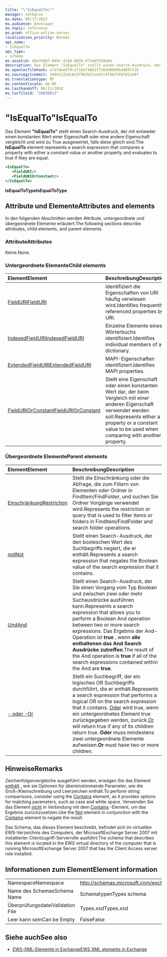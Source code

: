 ```yaml
---
title: "\"IsEqualTo\""
manager: sethgros
ms.date: 09/17/2015
ms.audience: Developer
ms.topic: reference
ms.prod: office-online-server
localization_priority: Normal
api_name:
- IsEqualTo
api_type:
- schema
ms.assetid: 48e7e067-049c-4184-8026-071e6f558e8a
description: Das Element "IsEqualTo" stellt einen Search-Ausdruck, der mit entweder einen konstanten Wert einer Eigenschaft oder eine andere Eigenschaft vergleicht und wird zu True ausgewertet, falls diese gleich sind.
ms.openlocfilehash: a7a7deed79c271be74bb2ff16dd86605d468721b
ms.sourcegitcommit: 34041125dc8c5f993b21cebfc4f8b72f0fd2cb6f
ms.translationtype: MT
ms.contentlocale: de-DE
ms.lasthandoff: 06/11/2018
ms.locfileid: "19830013"
---
```

# <a name="isequalto"></a><span data-ttu-id="d5a64-103">"IsEqualTo"</span><span class="sxs-lookup"><span data-stu-id="d5a64-103">IsEqualTo</span></span>

<span data-ttu-id="d5a64-104">Das Element **"IsEqualTo"** stellt einen Search-Ausdruck, der mit entweder einen konstanten Wert einer Eigenschaft oder eine andere Eigenschaft vergleicht und wird zu True ausgewertet, falls diese gleich sind.</span><span class="sxs-lookup"><span data-stu-id="d5a64-104">The **IsEqualTo** element represents a search expression that compares a property with either a constant value or another property and evaluates to true if they are equal.</span></span> 
  
```xml
<IsEqualTo>
   <FieldURI/>
   <FieldURIOrConstant/>
</IsEqualTo>
```

 <span data-ttu-id="d5a64-105">**IsEqualToType**</span><span class="sxs-lookup"><span data-stu-id="d5a64-105">**IsEqualToType**</span></span>
## <a name="attributes-and-elements"></a><span data-ttu-id="d5a64-106">Attribute und Elemente</span><span class="sxs-lookup"><span data-stu-id="d5a64-106">Attributes and elements</span></span>

<span data-ttu-id="d5a64-107">In den folgenden Abschnitten werden Attribute, untergeordnete und übergeordnete Elemente erläutert.</span><span class="sxs-lookup"><span data-stu-id="d5a64-107">The following sections describe attributes, child elements, and parent elements.</span></span>
  
### <a name="attributes"></a><span data-ttu-id="d5a64-108">Attribute</span><span class="sxs-lookup"><span data-stu-id="d5a64-108">Attributes</span></span>

<span data-ttu-id="d5a64-109">Keine.</span><span class="sxs-lookup"><span data-stu-id="d5a64-109">None.</span></span>
  
### <a name="child-elements"></a><span data-ttu-id="d5a64-110">Untergeordnete Elemente</span><span class="sxs-lookup"><span data-stu-id="d5a64-110">Child elements</span></span>

|<span data-ttu-id="d5a64-111">**Element**</span><span class="sxs-lookup"><span data-stu-id="d5a64-111">**Element**</span></span>|<span data-ttu-id="d5a64-112">**Beschreibung**</span><span class="sxs-lookup"><span data-stu-id="d5a64-112">**Description**</span></span>|
|:-----|:-----|
|[<span data-ttu-id="d5a64-113">FieldURI</span><span class="sxs-lookup"><span data-stu-id="d5a64-113">FieldURI</span></span>](fielduri.md) <br/> |<span data-ttu-id="d5a64-114">Identifiziert die Eigenschaften von URI häufig verwiesen wird.</span><span class="sxs-lookup"><span data-stu-id="d5a64-114">Identifies frequently referenced properties by URI.</span></span>  <br/> |
|[<span data-ttu-id="d5a64-115">IndexedFieldURI</span><span class="sxs-lookup"><span data-stu-id="d5a64-115">IndexedFieldURI</span></span>](indexedfielduri.md) <br/> |<span data-ttu-id="d5a64-116">Einzelne Elemente eines Wörterbuchs identifiziert.</span><span class="sxs-lookup"><span data-stu-id="d5a64-116">Identifies individual members of a dictionary.</span></span>  <br/> |
|[<span data-ttu-id="d5a64-117">ExtendedFieldURI</span><span class="sxs-lookup"><span data-stu-id="d5a64-117">ExtendedFieldURI</span></span>](extendedfielduri.md) <br/> |<span data-ttu-id="d5a64-118">MAPI-Eigenschaften identifiziert.</span><span class="sxs-lookup"><span data-stu-id="d5a64-118">Identifies MAPI properties.</span></span>  <br/> |
|[<span data-ttu-id="d5a64-119">FieldURIOrConstant</span><span class="sxs-lookup"><span data-stu-id="d5a64-119">FieldURIOrConstant</span></span>](fielduriorconstant.md) <br/> |<span data-ttu-id="d5a64-120">Stellt eine Eigenschaft oder einen konstanten Wert dar, der beim Vergleich mit einer anderen Eigenschaft verwendet werden soll.</span><span class="sxs-lookup"><span data-stu-id="d5a64-120">Represents either a property or a constant value to be used when comparing with another property.</span></span>  <br/> |
   
### <a name="parent-elements"></a><span data-ttu-id="d5a64-121">Übergeordnete Elemente</span><span class="sxs-lookup"><span data-stu-id="d5a64-121">Parent elements</span></span>

|<span data-ttu-id="d5a64-122">**Element**</span><span class="sxs-lookup"><span data-stu-id="d5a64-122">**Element**</span></span>|<span data-ttu-id="d5a64-123">**Beschreibung**</span><span class="sxs-lookup"><span data-stu-id="d5a64-123">**Description**</span></span>|
|:-----|:-----|
|[<span data-ttu-id="d5a64-124">Einschränkung</span><span class="sxs-lookup"><span data-stu-id="d5a64-124">Restriction</span></span>](restriction.md) <br/> |<span data-ttu-id="d5a64-125">Stellt die Einschränkung oder die Abfrage, die zum Filtern von Elementen oder Ordner in FindItem/FindFolder, und suchen Sie Ordner Vorgänge verwendet wird.</span><span class="sxs-lookup"><span data-stu-id="d5a64-125">Represents the restriction or query that is used to filter items or folders in FindItem/FindFolder and search folder operations.</span></span>  <br/> |
|[<span data-ttu-id="d5a64-126">not</span><span class="sxs-lookup"><span data-stu-id="d5a64-126">Not</span></span>](not.md) <br/> |<span data-ttu-id="d5a64-127">Stellt einen Search-Ausdruck, der den booleschen Wert des Suchbegriffs negiert, die er enthält.</span><span class="sxs-lookup"><span data-stu-id="d5a64-127">Represents a search expression that negates the Boolean value of the search expression that it contains.</span></span>  <br/> |
|[<span data-ttu-id="d5a64-128">Und</span><span class="sxs-lookup"><span data-stu-id="d5a64-128">And</span></span>](and.md) <br/> |<span data-ttu-id="d5a64-129">Stellt einen Search-Ausdruck, der Sie einen Vorgang vom Typ Boolean und zwischen zwei oder mehr Suchausdrücke ausführen kann.</span><span class="sxs-lookup"><span data-stu-id="d5a64-129">Represents a search expression that allows you to perform a Boolean And operation between two or more search expressions.</span></span> <span data-ttu-id="d5a64-130">Das Ergebnis der And-Operation ist **true** , wenn **alle enthaltenen das And Search Ausdrücke zutreffen**.</span><span class="sxs-lookup"><span data-stu-id="d5a64-130">The result of the And operation is **true** if all of the search expressions contained within the And are **true**.</span></span>  <br/> |
|[<span data-ttu-id="d5a64-131">- oder -</span><span class="sxs-lookup"><span data-stu-id="d5a64-131">Or</span></span>](or.md) <br/> |<span data-ttu-id="d5a64-132">Stellt ein Suchbegriff, der ein logisches OR Suchbegriffs durchführt, die er enthält.</span><span class="sxs-lookup"><span data-stu-id="d5a64-132">Represents a search expression that performs a logical OR on the search expression that it contains.</span></span> <span data-ttu-id="d5a64-133">[Oder](or.md) wird true, wenn ein untergeordnetes Element true zurückgegeben werden, zurück.</span><span class="sxs-lookup"><span data-stu-id="d5a64-133">[Or](or.md) will return true if any of its children return true.</span></span> <span data-ttu-id="d5a64-134">**Oder** muss mindestens zwei untergeordnete Elemente aufweisen.</span><span class="sxs-lookup"><span data-stu-id="d5a64-134">**Or** must have two or more children.</span></span>  <br/> |
   
## <a name="remarks"></a><span data-ttu-id="d5a64-135">Hinweise</span><span class="sxs-lookup"><span data-stu-id="d5a64-135">Remarks</span></span>

<span data-ttu-id="d5a64-136">Zeichenfolgenvergleiche ausgeführt werden, erwägen Sie das Element [enthält](contains.md) , wie sie Optionen für übereinstimmende Parameter, wie die Groß-/Kleinschreibung und Leerzeichen enthält.</span><span class="sxs-lookup"><span data-stu-id="d5a64-136">To perform string comparisons, consider using the [Contains](contains.md) element, as it provides options for matching parameters, such as case and white space.</span></span> <span data-ttu-id="d5a64-137">Verwenden Sie das Element [nicht](not.md) in Verbindung mit dem [Contains](contains.md) -Element, um das Ergebnis zurückzusetzen.</span><span class="sxs-lookup"><span data-stu-id="d5a64-137">Use the [Not](not.md) element in conjunction with the [Contains](contains.md) element to negate the result.</span></span> 
  
<span data-ttu-id="d5a64-138">Das Schema, das dieses Element beschreibt, befindet sich im virtuellen EWS-Verzeichnis des Computers, der MicrosoftExchange Server 2007 mit installierter Clientzugriff-Serverrolle ausführt.</span><span class="sxs-lookup"><span data-stu-id="d5a64-138">The schema that describes this element is located in the EWS virtual directory of the computer that is running MicrosoftExchange Server 2007 that has the Client Access server role installed.</span></span>
  
## <a name="element-information"></a><span data-ttu-id="d5a64-139">Informationen zum Element</span><span class="sxs-lookup"><span data-stu-id="d5a64-139">Element information</span></span>

|||
|:-----|:-----|
|<span data-ttu-id="d5a64-140">Namespace</span><span class="sxs-lookup"><span data-stu-id="d5a64-140">Namespace</span></span>  <br/> |http://schemas.microsoft.com/exchange/services/2006/types  <br/> |
|<span data-ttu-id="d5a64-141">Name des Schemas</span><span class="sxs-lookup"><span data-stu-id="d5a64-141">Schema Name</span></span>  <br/> |<span data-ttu-id="d5a64-142">Schematypen</span><span class="sxs-lookup"><span data-stu-id="d5a64-142">Types schema</span></span>  <br/> |
|<span data-ttu-id="d5a64-143">Überprüfungsdatei</span><span class="sxs-lookup"><span data-stu-id="d5a64-143">Validation File</span></span>  <br/> |<span data-ttu-id="d5a64-144">Types.xsd</span><span class="sxs-lookup"><span data-stu-id="d5a64-144">Types.xsd</span></span>  <br/> |
|<span data-ttu-id="d5a64-145">Leer kann sein</span><span class="sxs-lookup"><span data-stu-id="d5a64-145">Can be Empty</span></span>  <br/> |<span data-ttu-id="d5a64-146">False</span><span class="sxs-lookup"><span data-stu-id="d5a64-146">False</span></span>  <br/> |
   
## <a name="see-also"></a><span data-ttu-id="d5a64-147">Siehe auch</span><span class="sxs-lookup"><span data-stu-id="d5a64-147">See also</span></span>



- [<span data-ttu-id="d5a64-148">EWS-XML-Elemente in Exchange</span><span class="sxs-lookup"><span data-stu-id="d5a64-148">EWS XML elements in Exchange</span></span>](ews-xml-elements-in-exchange.md)

